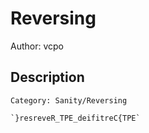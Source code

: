 # Reversing
Author: vcpo
## Description
```
Category: Sanity/Reversing

`}resreveR_TPE_deifitreC{TPE`

```
